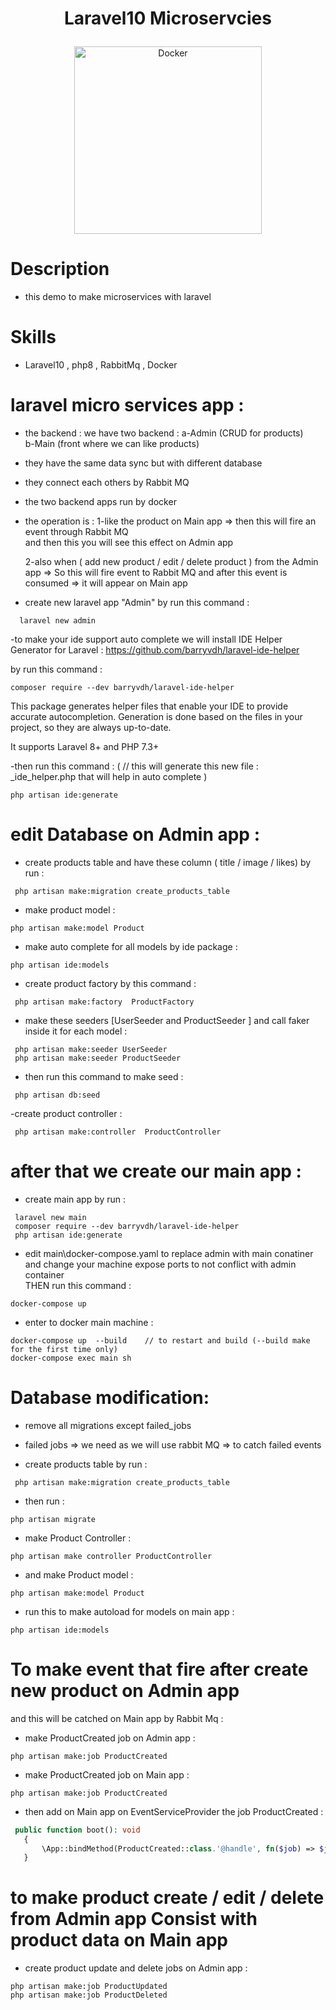 # <p align="center">Laravel10 Microservcies</p>

<p align="center">
    <img src="https://user-content.gitlab-static.net/be4169c092b35b099f62186d45999645b6b6b9b9/68747470733a2f2f7261772e67697468756275736572636f6e74656e742e636f6d2f6c61726176656c2f6172742f6d61737465722f6c6f676f2d6c6f636b75702f352532305356472f32253230434d594b2f3125323046756c6c253230436f6c6f722f6c61726176656c2d6c6f676f6c6f636b75702d636d796b2d7265642e737667" alt="Docker" width="300px">


    
</p>


# Description

- this demo to make microservices with laravel


# Skills

- Laravel10 , php8 , RabbitMq , Docker


# laravel micro services app : 

- the backend : we have two backend : 
    a-Admin (CRUD for products)  
    b-Main (front where we can like products)
- they have the same data sync  but with different database 
- they connect each others by Rabbit MQ
- the two backend apps run by docker
- the operation is : 
    1-like the product on Main app => then this will fire an event through Rabbit MQ  
   and then this you will see this effect on Admin app

   2-also when (  add new product / edit / delete product  )  from the Admin app => So this will fire event to Rabbit MQ 
   and after this event is consumed  => it will appear on Main app


- create new laravel app "Admin" by run this command  :
```
  laravel new admin
```

-to make your ide support auto complete  we will install IDE Helper Generator for Laravel  :
https://github.com/barryvdh/laravel-ide-helper 

by run this command :
```
composer require --dev barryvdh/laravel-ide-helper
```
This package generates helper files that enable your IDE to provide accurate autocompletion. Generation is done based on the files in your project, so they are always up-to-date.

It supports Laravel 8+ and PHP 7.3+

-then run this command : ( // this will generate this new file :   _ide_helper.php   that will help in auto complete  )
```
php artisan ide:generate
```



# edit Database on Admin app :

- create products table and have these column ( title / image / likes) by run  :
```
 php artisan make:migration create_products_table
```

 - make product model :
```
php artisan make:model Product
```

 - make auto complete for all models by ide package :
```
php artisan ide:models
```
- create product factory by this command : 
```
 php artisan make:factory  ProductFactory 
 ```


- make these seeders [UserSeeder  and  ProductSeeder ]  and call faker inside it for each model :
```
 php artisan make:seeder UserSeeder
 php artisan make:seeder ProductSeeder
```
- then run this command to make seed :
```
 php artisan db:seed
```
-create product controller : 
```
 php artisan make:controller  ProductController
```



# after that we create our main app :
- create main app by run  :
```
 laravel new main
 composer require --dev barryvdh/laravel-ide-helper
 php artisan ide:generate
```
- edit main\docker-compose.yaml  to replace admin with main conatiner and change your machine expose ports 
to not conflict with admin container  
THEN run this command :
```
docker-compose up
```
- enter to docker main machine :
```
docker-compose up  --build    // to restart and build (--build make for the first time only)
docker-compose exec main sh
```

#  Database modification:  
- remove all migrations except failed_jobs
- failed jobs   => we need as we will use rabbit MQ   => to catch failed events 

- create products table by run  :
```
 php artisan make:migration create_products_table
 ```
 
- then run :
```
php artisan migrate
```
- make Product Controller :
```
php artisan make controller ProductController 
```


- and make Product model :
```
php artisan make:model Product 
```

- run this to make autoload for models on main app :
```
php artisan ide:models  
```



#  To make event that fire after create new product on Admin app 
and this will be catched on Main app by Rabbit Mq :

- make ProductCreated  job on Admin app : 
```
php artisan make:job ProductCreated
```
- make ProductCreated  job on Main app : 
```
php artisan make:job ProductCreated
```
- then add on Main app on EventServiceProvider  the job   ProductCreated :

 ```php
  public function boot(): void
    {
        \App::bindMethod(ProductCreated::class.'@handle', fn($job) => $job->handle() );
    }
   ```


# to make product create / edit / delete from Admin app  Consist with product data on Main app 

- create product update and delete jobs on Admin app :
 ```
php artisan make:job ProductUpdated 
php artisan make:job ProductDeleted 
   ```
